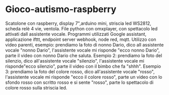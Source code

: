 # Gioco-autismo-raspberry
Scatolone con raspberry,  display 7",arduino mini, striscia led WS2812, scheda relè 4 vie, ventola.
File python con omxplayer, con spettacolo led attivati dall assistente vocale. 
Programmi utilizzati Google assistant, applicazione ifttt, endpoint server webhook, node red, mqtt. 
Utilizzo con video parenti, esempio: prendiamo la foto di nonno Dario, dico all assistente vocale "nonno Dario", l'assistente vocale mi risponde "ecco nonno Dario", parte il video con nonno Dario che saluta. 
Esempio 2: prendiamo la foto del silenzio, dico all'assistente vocale "silenzio", l'assistente vocale  mi risponde"ecco silenzio", parte il video con il bimbo che fa "shhh". 
Esempio 3: prendiamo la foto del colore rosso, dico all'assistente vocale "rosso", l'assistente vocale mi risponde "ecco il colore rosso", parte un video con lo sfondo rosso con scritto rosso e si sente "rosso", parte lo spettacolo di colore rosso sulla striscia led. 
